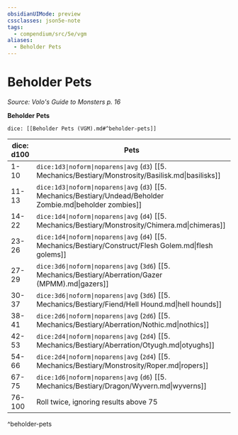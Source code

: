 ```yaml
---
obsidianUIMode: preview
cssclasses: json5e-note
tags:
  - compendium/src/5e/vgm
aliases:
  - Beholder Pets
---
```

# Beholder Pets
*Source: Volo's Guide to Monsters p. 16* 

**Beholder Pets**

`dice: [[Beholder Pets (VGM).md#^beholder-pets]]`

| dice: d100 | Pets |
|------------|------|
| 1-10 | `dice:1d3\|noform\|noparens\|avg` (`d3`) [[5. Mechanics/Bestiary/Monstrosity/Basilisk.md\|basilisks]] |
| 11-13 | `dice:1d3\|noform\|noparens\|avg` (`d3`) [[5. Mechanics/Bestiary/Undead/Beholder Zombie.md\|beholder zombies]] |
| 14-22 | `dice:1d4\|noform\|noparens\|avg` (`d4`) [[5. Mechanics/Bestiary/Monstrosity/Chimera.md\|chimeras]] |
| 23-26 | `dice:1d4\|noform\|noparens\|avg` (`d4`) [[5. Mechanics/Bestiary/Construct/Flesh Golem.md\|flesh golems]] |
| 27-29 | `dice:3d6\|noform\|noparens\|avg` (`3d6`) [[5. Mechanics/Bestiary/Aberration/Gazer (MPMM).md\|gazers]] |
| 30-37 | `dice:3d6\|noform\|noparens\|avg` (`3d6`) [[5. Mechanics/Bestiary/Fiend/Hell Hound.md\|hell hounds]] |
| 38-41 | `dice:2d6\|noform\|noparens\|avg` (`2d6`) [[5. Mechanics/Bestiary/Aberration/Nothic.md\|nothics]] |
| 42-53 | `dice:2d4\|noform\|noparens\|avg` (`2d4`) [[5. Mechanics/Bestiary/Aberration/Otyugh.md\|otyughs]] |
| 54-66 | `dice:2d4\|noform\|noparens\|avg` (`2d4`) [[5. Mechanics/Bestiary/Monstrosity/Roper.md\|ropers]] |
| 67-75 | `dice:1d6\|noform\|noparens\|avg` (`d6`) [[5. Mechanics/Bestiary/Dragon/Wyvern.md\|wyverns]] |
| 76-100 | Roll twice, ignoring results above 75 |
^beholder-pets
